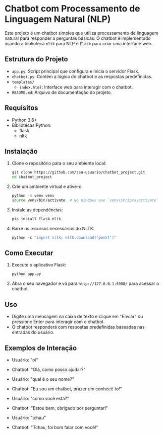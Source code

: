# Chatbot com Processamento de Linguagem Natural (NLP)

Este projeto é um chatbot simples que utiliza processamento de linguagem natural para responder a perguntas básicas. O chatbot é implementado usando a biblioteca `nltk` para NLP e `Flask` para criar uma interface web.

## Estrutura do Projeto

- `app.py`: Script principal que configura e inicia o servidor Flask.
- `chatbot.py`: Contém a lógica do chatbot e as respostas predefinidas.
- `templates/`
  - `index.html`: Interface web para interagir com o chatbot.
- `README.md`: Arquivo de documentação do projeto.

## Requisitos

- Python 3.6+
- Bibliotecas Python:
  - flask
  - nltk

## Instalação

1. Clone o repositório para o seu ambiente local:

    ```bash
    git clone https://github.com/seu-usuario/chatbot_project.git
    cd chatbot_project
    ```

2. Crie um ambiente virtual e ative-o:

    ```bash
    python -m venv venv
    source venv/bin/activate  # No Windows use `venv\Scripts\activate`
    ```

3. Instale as dependências:

    ```bash
    pip install flask nltk
    ```

4. Baixe os recursos necessários do NLTK:

    ```python
    python -c "import nltk; nltk.download('punkt')"
    ```

## Como Executar

1. Execute o aplicativo Flask:

    ```bash
    python app.py
    ```

2. Abra o seu navegador e vá para `http://127.0.0.1:5000/` para acessar o chatbot.

## Uso

- Digite uma mensagem na caixa de texto e clique em "Enviar" ou pressione Enter para interagir com o chatbot.
- O chatbot responderá com respostas predefinidas baseadas nas entradas do usuário.

## Exemplos de Interação

- Usuário: "oi"
- Chatbot: "Olá, como posso ajudar?"

- Usuário: "qual é o seu nome?"
- Chatbot: "Eu sou um chatbot, prazer em conhecê-lo!"

- Usuário: "como você está?"
- Chatbot: "Estou bem, obrigado por perguntar!"

- Usuário: "tchau"
- Chatbot: "Tchau, foi bom falar com você!"
